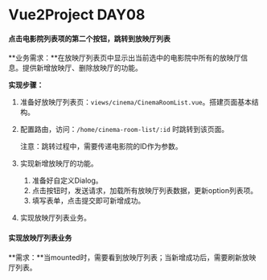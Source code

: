 # Vue2Project DAY08

#### 点击电影院列表项的第二个按钮，跳转到放映厅列表

**业务需求：**在放映厅列表页中显示出当前选中的电影院中所有的放映厅信息。提供新增放映厅、删除放映厅的功能。

**实现步骤：**

1. 准备好放映厅列表页：`views/cinema/CinemaRoomList.vue`。搭建页面基本结构。

2. 配置路由，访问：`/home/cinema-room-list/:id` 时跳转到该页面。 

   注意：跳转过程中，需要传递电影院的ID作为参数。

3. 实现新增放映厅的功能。

   1. 准备好自定义Dialog。
   2. 点击按钮时，发送请求，加载所有放映厅列表数据，更新option列表项。
   3. 填写表单，点击提交即可新增成功。

4. 实现放映厅列表业务。



#### 实现放映厅列表业务

**需求：**当mounted时，需要看到放映厅列表；当新增成功后，需要刷新放映厅列表。






